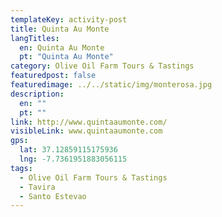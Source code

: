 ```yaml
---
templateKey: activity-post
title: Quinta Au Monte
langTitles:
  en: Quinta Au Monte
  pt: "Quinta Au Monte"
category: Olive Oil Farm Tours & Tastings
featuredpost: false
featuredimage: ../../static/img/monterosa.jpg
description: 
  en: ""
  pt: ""
link: http://www.quintaaumonte.com/
visibleLink: www.quintaaumonte.com
gps:
  lat: 37.12859115175936
  lng: -7.7361951883056115
tags:
  - Olive Oil Farm Tours & Tastings
  - Tavira
  - Santo Estevao
---
```


